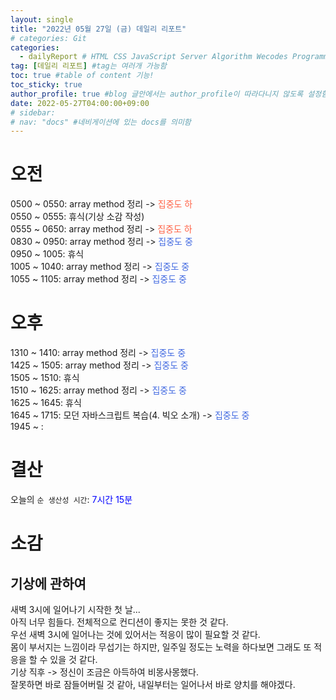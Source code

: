 ```yaml
---
layout: single
title: "2022년 05월 27일 (금) 데일리 리포트"  
# categories: Git
categories:
  - dailyReport # HTML CSS JavaScript Server Algorithm Wecodes Programmers CS Github Blog
tag: [데일리 리포트] #tag는 여러개 가능함
toc: true #table of content 기능!
toc_sticky: true
author_profile: true #blog 글안에서는 author_profile이 따라다니지 않도록 설정함
date: 2022-05-27T04:00:00+09:00
# sidebar:
# nav: "docs" #네비게이션에 있는 docs를 의미함
---
```

# 오전
0500 ~ 0550: array method 정리 -> <span style="color:tomato">집중도 하</span>  
0550 ~ 0555: 휴식(기상 소감 작성)  
0555 ~ 0650: array method 정리 -> <span style="color:tomato">집중도 하</span>  
0830 ~ 0950: array method 정리 -> <span style="color:royalblue">집중도 중</span>  
0950 ~ 1005: 휴식  
1005 ~ 1040: array method 정리 -> <span style="color:royalblue">집중도 중</span>  
1055 ~ 1105: array method 정리 -> <span style="color:royalblue">집중도 중</span>  

# 오후
1310 ~ 1410: array method 정리 -> <span style="color:royalblue">집중도 중</span>  
1425 ~ 1505: array method 정리 -> <span style="color:royalblue">집중도 중</span>  
1505 ~ 1510: 휴식  
1510 ~ 1625: array method 정리 -> <span style="color:royalblue">집중도 중</span>  
1625 ~ 1645: 휴식  
1645 ~ 1715: 모던 자바스크립트 복습(4. 빅오 소개) -> <span style="color:royalblue">집중도 중</span>    
1945 ~ : 

# 결산
<!-- 어제의 `수면`: <span style="color:purple">6시간</span> -> <span style="color:blue">집중도 중</span>   -->
오늘의 `순 생산성 시간`: <span style="color:blue"> 7시간 15분</span>  

# 소감
## 기상에 관하여
새벽 3시에 일어나기 시작한 첫 날...  
아직 너무 힘들다. 전체적으로 컨디션이 좋지는 못한 것 같다.  
우선 새벽 3시에 일어나는 것에 있어서는 적응이 많이 필요할 것 같다.  
몸이 부서지는 느낌이라 무섭기는 하지만, 일주일 정도는 노력을 하다보면 그래도 또 적응을 할 수 있을 것 같다.  
기상 직후 -> 정신이 조금은 아득하여 비몽사몽했다.  
잘못하면 바로 잠들어버릴 것 같아, 내일부터는 일어나서 바로 양치를 해야겠다.  



<!-- <span style="color:royalblue"> -->

<!-- 메소드 위에 변수 선언, 메소드 안에 메소드, 메소드 끝나고 리턴 -->

<!-- ### 2. Link 넣기

```

유형 1: (설명어를 입력) : [gunhee's coding blog](https://gunhee-jeong.github.io/)
유형 2: (URL 자동연결) : <https://gunhee-jeong.github.io/> 
유형 3: (동일 파일 내 '문단으로 이동') : [1. Header로 이동](###-1-header)

```

유형 1: (설명어를 입력) : [gunhee's coding blog](https://gunhee-jeong.github.io/)
유형 2: (URL 자동연결) : <https://gunhee-jeong.github.io/>
유형 3: (동일 파일 내 '문단으로 이동') : [1. Header로 이동](#1-header)
유형 3의 방법

1. 특수문자를 제거
2. 스페이스는 -로 바꾸고
3. 대문자는 소문자로!
   그래서 ### 1. Header -> #1-header

## Link: [google][https://www.google.com/]

### 3. 수평선

```

---

```

---

### 4. 라인 바꾸기

```

스페이스바를 2번 눌러주면 다음칸으로
이동할 수 있어요!

```

---

스페이스바를 2번 눌러주면
다음칸으로 이동할 수 있어요!

### 5. list 만들기

```

1. 1번
2. 2번
3. 3번

- 순서없는 list
  - 순서없는 list
    - 순서없는 list

```

1. 1번
2. 2번
3. 3번

- 순서없는 list
  - 순서없는 list
    - 순서없는 list

---

### 6. font 관련

```

**진하게** -> 볼드
_기울여서_ -> 이탤릭체
~~취소선~~ -> 취소선

<ul>밑줄넣기</ul> -> 밑줄
<span style="color:red">빨간 글씨</span> -> 글자색
이것이 `인라인` 입니다 -> 인라인 코드
```

**진하게** -> 볼드
_기울여서_ -> 이탤릭체
~~취소선~~ -> 취소선
<u>밑줄넣기</u> -> 밑줄
<span style="color:red">빨간 글씨</span>
이것이 `인라인` 입니다 -> 인라인 코드

---

### 7. 인용구문

```
> coding
>
> > JavaScript
> >
> > > 내가 프짱!
```

> coding
>
> > JavaScript
> >
> > > 내가 프짱!

---

### 8. 이미지 삽입

```
유형1: ('사이즈를 조절' -> HTML 태그 사용) : <img src="https://gunhee-jeong.github.io/assets/images/blogLogo.png" width="300" height="200">
유형2: (이미지 삽입 후 -> 링크 걸기)
[![이미지](https://gunhee-jeong.github.io/assets/images/blogLogo/blogLogo.png)](https://gunhee-jeong.github.io/)
```

유형1: ('사이즈를 조절' -> HTML 태그 사용) : <img src="https://gunhee-jeong.github.io/assets/images/blogLogo.png" width="300" height="200">
유형2: (이미지 삽입 후 -> 링크 걸기)
[![이미지](https://gunhee-jeong.github.io/assets/images/blogLogo.png)](https://gunhee-jeong.github.io/)

### 9. 표 만들기

```
||국어|영어|
| :--- | ---: | :--: |
|건희 | 100점 | 100점
|철수 | 100점 | 100점
```

|      |  국어 | 영어  |
| :--- | ----: | :---: |
| 건희 | 100점 | 100점 |
| 철수 | 100점 | 100점 |

> - header를 넣고 싶은 경우 ---을 사용하고 :을 이용하여 정렬에 사용함!

### 10. 토글 만들기

```
<details>
<summary>여기를 누르세요</summary>
<div markdown="1">
숨겨진 내용
</div>
</details>
```

<details>
<summary>여기를 누르세요</summary>
<div markdown="1">
숨겨진 내용
</div>
</details> -->
